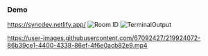 ### Demo

https://syncdev.netlify.app/
![Room ID](https://user-images.githubusercontent.com/67092427/219924055-8437be0a-0cb6-49c4-a24d-89ae847df9fc.png)
![TerminalOutput](https://user-images.githubusercontent.com/67092427/219924067-4e34e905-4c86-492b-8d21-547f186bb64c.png)


https://user-images.githubusercontent.com/67092427/219924072-86b39ce1-4400-4338-86ef-4f6e0acb82e9.mp4

